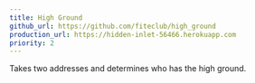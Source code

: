 ```yaml
---
title: High Ground
github_url: https://github.com/fiteclub/high_ground
production_url: https://hidden-inlet-56466.herokuapp.com
priority: 2
---
```

Takes two addresses and determines who has the high ground.
